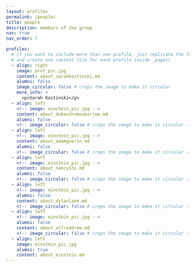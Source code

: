 ```yaml
---
layout: profiles
permalink: /people/
title: people
description: members of the group
nav: true
nav_order: 7

profiles:
  # if you want to include more than one profile, just replicate the following block
  # and create one content file for each profile inside _pages/
  - align: right
    image: prof_pic.jpg
    content: about_sarahkostinski.md
    alumni: false
    image_circular: false # crops the image to make it circular
    more_info: >
      <p>Sarah Kostinski</p>
  - align: left
    <!-- image: einstein_pic.jpg -->
    content: about_debendromookerjee.md
    alumni: false
    <!-- image_circular: false # crops the image to make it circular -->
  - align: left
    <!-- image: einstein_pic.jpg -->
    content: about_adamguerin.md
    alumni: false
    <!-- image_circular: false # crops the image to make it circular -->
  - align: left
    <!-- image: einstein_pic.jpg -->
    content: about_nancyshi.md
    alumni: false
    <!-- image_circular: false # crops the image to make it circular -->
  - align: left
    <!-- image: einstein_pic.jpg -->
    alumni: false
    content: about_dylanlane.md
    <!-- image_circular: false # crops the image to make it circular -->
  - align: left
    <!-- image: einstein_pic.jpg -->
    alumni: false
    content: about_alfreddrew.md
    <!-- image_circular: false # crops the image to make it circular -->
  - align: left
    image: einstein_pic.jpg
    alumni: true
    content: about_einstein.md
---
```

